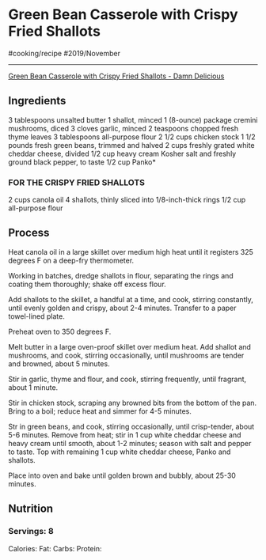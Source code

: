 # Green Bean Casserole with Crispy Fried Shallots
#cooking/recipe #2019/November
- - - -
[Green Bean Casserole with Crispy Fried Shallots - Damn Delicious](https://damndelicious.net/2018/11/09/green-bean-casserole-with-crispy-fried-shallots/)

## Ingredients
3 tablespoons unsalted butter
1 shallot, minced
1 (8-ounce) package cremini mushrooms, diced
3 cloves garlic, minced
2 teaspoons chopped fresh thyme leaves
3 tablespoons all-purpose flour
2 1/2 cups chicken stock
1 1/2 pounds fresh green beans, trimmed and halved
2 cups freshly grated white cheddar cheese, divided
1/2 cup heavy cream
Kosher salt and freshly ground black pepper, to taste
1/2 cup Panko*

### FOR THE CRISPY FRIED SHALLOTS
2 cups canola oil
4 shallots, thinly sliced into 1/8-inch-thick rings
1/2 cup all-purpose flour

## Process
Heat canola oil in a large skillet over medium high heat until it registers 325 degrees F on a deep-fry thermometer.

Working in batches, dredge shallots in flour, separating the rings and coating them thoroughly; shake off excess flour.

Add shallots to the skillet, a handful at a time, and cook, stirring constantly, until evenly golden and crispy, about 2-4 minutes. Transfer to a paper towel-lined plate.

Preheat oven to 350 degrees F.

Melt butter in a large oven-proof skillet over medium heat. Add shallot and mushrooms, and cook, stirring occasionally, until mushrooms are tender and browned, about 5 minutes.

Stir in garlic, thyme and flour, and cook, stirring frequently, until fragrant, about 1 minute.

Stir in chicken stock, scraping any browned bits from the bottom of the pan. Bring to a boil; reduce heat and simmer for 4-5 minutes.

Str in green beans, and cook, stirring occasionally, until crisp-tender, about 5-6 minutes.
Remove from heat; stir in 1 cup white cheddar cheese and heavy cream until smooth, about 1-2 minutes; season with salt and pepper to taste. Top with remaining 1 cup white cheddar cheese, Panko and shallots.

Place into oven and bake until golden brown and bubbly, about 25-30 minutes.

## Nutrition
### Servings: 8
Calories: 
Fat: 
Carbs: 
Protein: 
